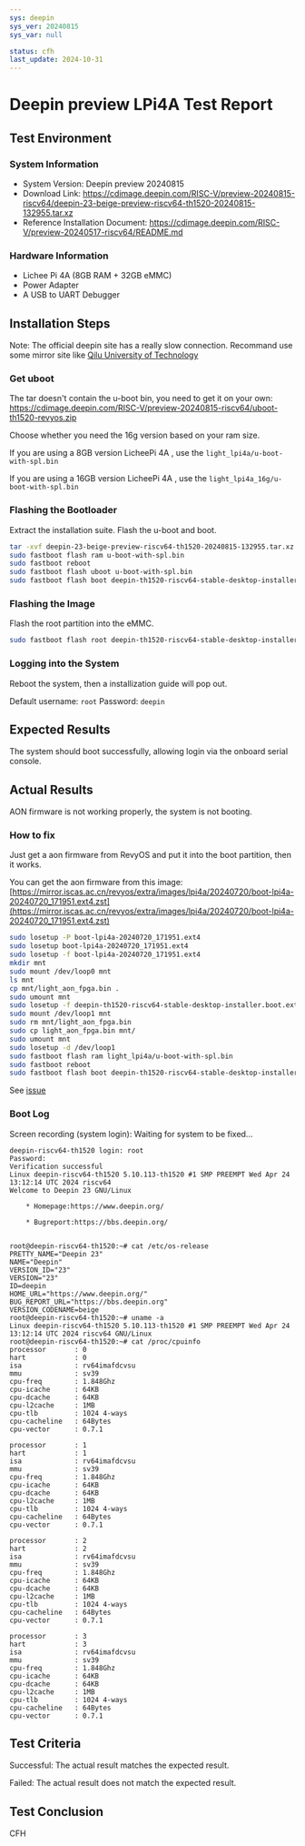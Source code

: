 ```yaml
---
sys: deepin
sys_ver: 20240815
sys_var: null

status: cfh
last_update: 2024-10-31
---
```


# Deepin preview LPi4A Test Report

## Test Environment

### System Information

- System Version: Deepin preview 20240815
- Download Link: https://cdimage.deepin.com/RISC-V/preview-20240815-riscv64/deepin-23-beige-preview-riscv64-th1520-20240815-132955.tar.xz
- Reference Installation Document: https://cdimage.deepin.com/RISC-V/preview-20240517-riscv64/README.md

### Hardware Information

- Lichee Pi 4A (8GB RAM + 32GB eMMC)
- Power Adapter
- A USB to UART Debugger

## Installation Steps

Note: The official deepin site has a really slow connection. Recommand use some mirror site like [Qilu University of Technology](https://mirrors.qlu.edu.cn/deepin-cd/deepin-cd/RISC-V/preview-20240815-riscv64/)

### Get uboot

The tar doesn't contain the u-boot bin, you need to get it on your own: https://cdimage.deepin.com/RISC-V/preview-20240815-riscv64/uboot-th1520-revyos.zip

Choose whether you need the 16g version based on your ram size.

If you are using a 8GB version LicheePi 4A , use the `light_lpi4a/u-boot-with-spl.bin`

If you are using a 16GB version LicheePi 4A , use the `light_lpi4a_16g/u-boot-with-spl.bin`

### Flashing the Bootloader

Extract the installation suite.
Flash the u-boot and boot.

```bash
tar -xvf deepin-23-beige-preview-riscv64-th1520-20240815-132955.tar.xz
sudo fastboot flash ram u-boot-with-spl.bin
sudo fastboot reboot
sudo fastboot flash uboot u-boot-with-spl.bin
sudo fastboot flash boot deepin-th1520-riscv64-stable-desktop-installer.boot.ext4
```

### Flashing the Image

Flash the root partition into the eMMC.

```bash
sudo fastboot flash root deepin-th1520-riscv64-stable-desktop-installer.root.ext4
```

### Logging into the System

Reboot the system, then a installization guide will pop out.

Default username: `root`
Password: `deepin`

## Expected Results

The system should boot successfully, allowing login via the onboard serial console.

## Actual Results

AON firmware is not working properly, the system is not booting.

### How to fix

Just get a aon firmware from RevyOS and put it into the boot partition, then it works.

You can get the aon firmware from this image: [https://mirror.iscas.ac.cn/revyos/extra/images/lpi4a/20240720/boot-lpi4a-20240720_171951.ext4.zst](https://mirror.iscas.ac.cn/revyos/extra/images/lpi4a/20240720/boot-lpi4a-20240720_171951.ext4.zst)

```bash
sudo losetup -P boot-lpi4a-20240720_171951.ext4
sudo losetup boot-lpi4a-20240720_171951.ext4
sudo losetup -f boot-lpi4a-20240720_171951.ext4
mkdir mnt
sudo mount /dev/loop0 mnt
ls mnt
cp mnt/light_aon_fpga.bin .
sudo umount mnt
sudo losetup -f deepin-th1520-riscv64-stable-desktop-installer.boot.ext4
sudo mount /dev/loop1 mnt
sudo rm mnt/light_aon_fpga.bin
sudo cp light_aon_fpga.bin mnt/
sudo umount mnt
sudo losetup -d /dev/loop1
sudo fastboot flash ram light_lpi4a/u-boot-with-spl.bin
sudo fastboot reboot
sudo fastboot flash boot deepin-th1520-riscv64-stable-desktop-installer.boot.ext4

```

See [issue](https://github.com/linuxdeepin/developer-center/issues/10829)

### Boot Log

Screen recording (system login):
Waiting for system to be fixed...

```log
deepin-riscv64-th1520 login: root
Password:
Verification successful
Linux deepin-riscv64-th1520 5.10.113-th1520 #1 SMP PREEMPT Wed Apr 24 13:12:14 UTC 2024 riscv64
Welcome to Deepin 23 GNU/Linux

    * Homepage:https://www.deepin.org/

    * Bugreport:https://bbs.deepin.org/


root@deepin-riscv64-th1520:~# cat /etc/os-release 
PRETTY_NAME="Deepin 23"
NAME="Deepin"
VERSION_ID="23"
VERSION="23"
ID=deepin
HOME_URL="https://www.deepin.org/"
BUG_REPORT_URL="https://bbs.deepin.org"
VERSION_CODENAME=beige
root@deepin-riscv64-th1520:~# uname -a
Linux deepin-riscv64-th1520 5.10.113-th1520 #1 SMP PREEMPT Wed Apr 24 13:12:14 UTC 2024 riscv64 GNU/Linux
root@deepin-riscv64-th1520:~# cat /proc/cpuinfo
processor       : 0
hart            : 0
isa             : rv64imafdcvsu
mmu             : sv39
cpu-freq        : 1.848Ghz
cpu-icache      : 64KB
cpu-dcache      : 64KB
cpu-l2cache     : 1MB
cpu-tlb         : 1024 4-ways
cpu-cacheline   : 64Bytes
cpu-vector      : 0.7.1

processor       : 1
hart            : 1
isa             : rv64imafdcvsu
mmu             : sv39
cpu-freq        : 1.848Ghz
cpu-icache      : 64KB
cpu-dcache      : 64KB
cpu-l2cache     : 1MB
cpu-tlb         : 1024 4-ways
cpu-cacheline   : 64Bytes
cpu-vector      : 0.7.1

processor       : 2
hart            : 2
isa             : rv64imafdcvsu
mmu             : sv39
cpu-freq        : 1.848Ghz
cpu-icache      : 64KB
cpu-dcache      : 64KB
cpu-l2cache     : 1MB
cpu-tlb         : 1024 4-ways
cpu-cacheline   : 64Bytes
cpu-vector      : 0.7.1

processor       : 3
hart            : 3
isa             : rv64imafdcvsu
mmu             : sv39
cpu-freq        : 1.848Ghz
cpu-icache      : 64KB
cpu-dcache      : 64KB
cpu-l2cache     : 1MB
cpu-tlb         : 1024 4-ways
cpu-cacheline   : 64Bytes
cpu-vector      : 0.7.1
```

## Test Criteria

Successful: The actual result matches the expected result.

Failed: The actual result does not match the expected result.

## Test Conclusion

CFH
